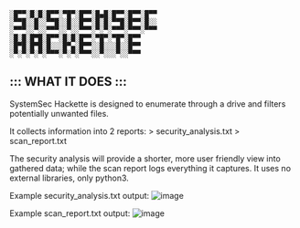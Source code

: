     ░█▀▀░█░█░█▀▀░▀█▀░█▀▀░█▄█░█▀▀░█▀▀░█▀▀
    ░▀▀█░░█░░▀▀█░░█░░█▀▀░█░█░▀▀█░█▀▀░█░░
    ░▀▀▀░░▀░░▀▀▀░░▀░░▀▀▀░▀░▀░▀▀▀░▀▀▀░▀▀▀
    ░█░█░█▀█░█▀▀░█░█░█▀▀░▀█▀░▀█▀░█▀▀    
    ░█▀█░█▀█░█░░░█▀▄░█▀▀░░█░░░█░░█▀▀    
    ░▀░▀░▀░▀░▀▀▀░▀░▀░▀▀▀░░▀░░░▀░░▀▀▀    

## ::: WHAT IT DOES :::
SystemSec Hackette is designed to enumerate through a drive and filters potentially unwanted files.

It collects information into 2 reports:
    > security_analysis.txt
    > scan_report.txt
      
The security analysis will provide a shorter, more user friendly view into gathered data; while the scan report logs everything it captures.
It uses no external libraries, only python3.

Example security_analysis.txt output:
![image](https://github.com/user-attachments/assets/7502f011-c5b5-4da4-ab81-523ea199aca8)

Example scan_report.txt output:
![image](https://github.com/user-attachments/assets/a3beb49e-b799-4af1-9e04-874783d37dbb)
